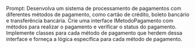 Prompt: Desenvolva um sistema de processamento de pagamentos com diferentes métodos de pagamento, como cartão de crédito, boleto bancário e transferência bancária. Crie uma interface IMetodoPagamento com métodos para realizar o pagamento e verificar o status do pagamento. Implemente classes para cada método de pagamento que herdem dessa interface e forneça a lógica específica para cada método de pagamento.
